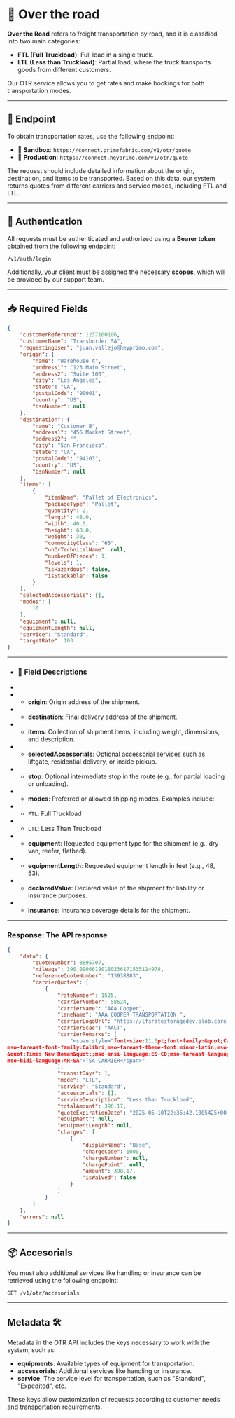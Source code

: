 # 🚚 Over the road

**Over the Road** refers to freight transportation by road, and it is classified into two main categories:
- **FTL (Full Truckload)**: Full load in a single truck.
- **LTL (Less than Truckload)**: Partial load, where the truck transports goods from different customers.

Our OTR service allows you to get rates and make bookings for both transportation modes.

---

## 🔗 Endpoint

To obtain transportation rates, use the following endpoint:

- 🧪 **Sandbox**: `https://connect.primofabric.com/v1/otr/quote`
- 🚀 **Production**: `https://connect.heyprimo.com/v1/otr/quote`

The request should include detailed information about the origin, destination, and items to be transported. Based on this data, our system returns quotes from different carriers and service modes, including FTL and LTL.

---

## 🔐 Authentication

All requests must be authenticated and authorized using a **Bearer token** obtained from the following endpoint:

```
/v1/auth/login
```

Additionally, your client must be assigned the necessary **scopes**, which will be provided by our support team.

---

## 📥 Required Fields

```json
{
    "customerReference": 1237100106,
    "customerName": "Transborder SA",
    "requestingUser": "juan.vallejo@heyprimo.com",
    "origin": {
        "name": "Warehouse A",
        "address1": "123 Main Street",
        "address2": "Suite 100",
        "city": "Los Angeles",
        "state": "CA",
        "postalCode": "90001",
        "country": "US",
        "bsnNumber": null
    },
    "destination": {
        "name": "Customer B",
        "address1": "456 Market Street",
        "address2": "",
        "city": "San Francisco",
        "state": "CA",
        "postalCode": "94103",
        "country": "US",
        "bsnNumber": null
    },
    "items": [
        {
            "itemName": "Pallet of Electronics",
            "packageType": "Pallet",
            "quantity": 2,
            "length": 48.0,
            "width": 40.0,
            "height": 60.0,
            "weight": 30,
            "commodityClass": "65",
            "unOrTechnicalName": null,
            "numberOfPieces": 1,
            "levels": 1,
            "isHazardous": false,
            "isStackable": false
        }
    ],
    "selectedAccessorials": [],
    "modes": [
        10
    ],
    "equipment": null,
    "equipmentLength": null,
    "service": "Standard",
    "targetRate": 103
}
```
---

 * ### 📌 Field Descriptions
 *
 * - **origin**: Origin address of the shipment.
 * - **destination**: Final delivery address of the shipment.
 * - **items**: Collection of shipment items, including weight, dimensions, and description.
 * - **selectedAccessorials**: Optional accessorial services such as liftgate, residential delivery, or inside pickup.
 * - **stop**: Optional intermediate stop in the route (e.g., for partial loading or unloading).
 * - **modes**: Preferred or allowed shipping modes. Examples include:
 *   - `FTL`: Full Truckload
 *   - `LTL`: Less Than Truckload
 * - **equipment**: Requested equipment type for the shipment (e.g., dry van, reefer, flatbed).
 * - **equipmentLength**: Requested equipment length in feet (e.g., 48, 53).
 * - **declaredValue**: Declared value of the shipment for liability or insurance purposes.
 * - **insurance**: Insurance coverage details for the shipment.

 ---

### Response: The API response

```json
{
    "data": {
        "quoteNumber": 8895707,
        "mileage": 390.09066190180236171535114978,
        "referenceQuoteNumber": "13938883",
        "carrierQuotes": [
            {
                "rateNumber": 1525,
                "carrierNumber": 58624,
                "carrierName": "AAA Cooper",
                "laneName": "AAA COOPER TRANSPORTATION ",
                "carrierLogoUrl": "https://lfsratestoragedev.blob.core.windows.net/carrierlogoscontainer/aaa-cooper.png?sv=2021-04-10&st=2022-09-07T01%3A38%3A45Z&se=2099-09-08T01%3A38%3A00Z&sr=c&sp=r&sig=A%2BvrUChlCBil9j2h0EmN5AAnpgPetwmwol%2BWwl8%2BD94%3D",
                "carrierScac": "AACT",
                "carrierRemarks": [
                    "<span style="font-size:11.0pt;font-family:&quot;Calibri&quot;,&quot;sans-serif&quot;;
mso-fareast-font-family:Calibri;mso-fareast-theme-font:minor-latin;mso-bidi-font-family:
&quot;Times New Roman&quot;;mso-ansi-language:ES-CO;mso-fareast-language:ES-CO;
mso-bidi-language:AR-SA">TSA CARRIER</span>"
                ],
                "transitDays": 1,
                "mode": "LTL",
                "service": "Standard",
                "accessorials": [],
                "serviceDescription": "Less than Truckload",
                "totalAmount": 398.17,
                "quoteExpirationDate": "2025-05-10T22:35:42.1005425+00:00",
                "equipment": null,
                "equipmentLength": null,
                "charges": [
                    {
                        "displayName": "Base",
                        "chargeCode": 1000,
                        "chargeNumber": null,
                        "chargePoint": null,
                        "amount": 398.17,
                        "isWaived": false
                    }
                ]
            }
        ]
    },
    "errors": null
}
```
---

## 📦 Accesorials

You must also additional services like handling or insurance can be retrieved using the following endpoint:

```
GET /v1/otr/accesorials
```

---

## Metadata 🛠️

Metadata in the OTR API includes the keys necessary to work with the system, such as:

- **equipments**: Available types of equipment for transportation.
- **accessorials**: Additional services like handling or insurance.
- **service**: The service level for transportation, such as "Standard", "Expedited", etc.

These keys allow customization of requests according to customer needs and transportation requirements.
